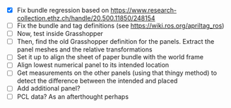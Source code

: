 - [X] Fix bundle regression based on https://www.research-collection.ethz.ch/handle/20.500.11850/248154
- [ ] Fix the bundle and tag definitions (see https://wiki.ros.org/apriltag_ros)
- [ ] Now, test inside Grasshopper
- [ ] Then, find the old Grasshopper definition for the panels. Extract the panel meshes and the relative transformations
- [ ] Set it up to align the sheet of paper bundle with the world frame
- [ ] Align lowest numerical panel to its intended location
- [ ] Get measurements on the other panels (using that thingy method) to detect the difference between the intended and placed
- [ ] Add additional panel?
- [ ] PCL data? As an afterthought perhaps